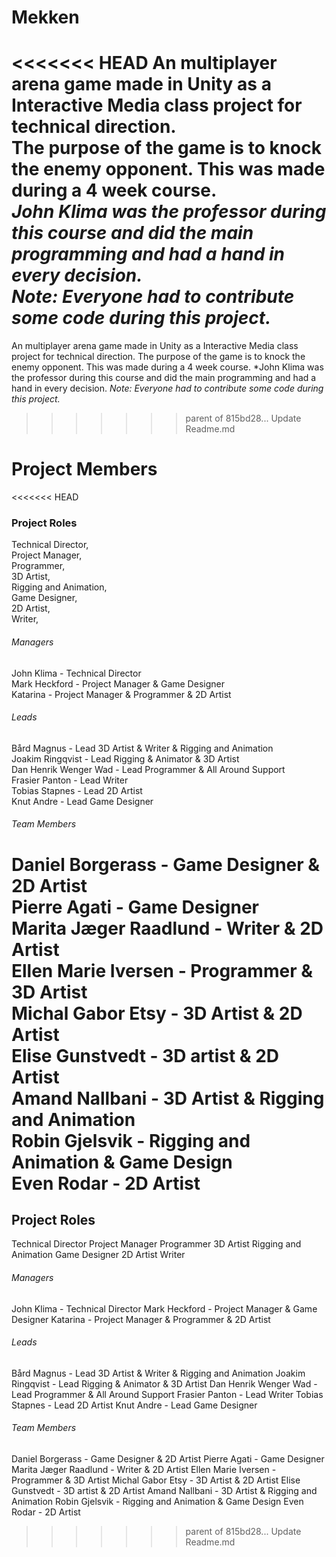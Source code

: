 # Mekken

<<<<<<< HEAD
An multiplayer arena game made in Unity as a Interactive Media class project for technical direction. <br />
The purpose of the game is to knock the enemy opponent. This was made during a 4 week course. <br />
*John Klima was the professor during this course and did the main programming and had a hand in every decision.* <br />
*Note: Everyone had to contribute some code during this project.* <br />
=======
An multiplayer arena game made in Unity as a Interactive Media class project for technical direction.
The purpose of the game is to knock the enemy opponent. This was made during a 4 week course.
*John Klima was the professor during this course and did the main programming and had a hand in every decision.
*Note: Everyone had to contribute some code during this project.*
>>>>>>> parent of 815bd28... Update Readme.md


# Project Members

<<<<<<< HEAD
### Project Roles
Technical Director, <br />
Project Manager, <br />
Programmer, <br />
3D Artist, <br />
Rigging and Animation, <br />
Game Designer, <br />
2D Artist, <br />
Writer, <br />

###### Managers
John Klima - Technical Director <br />
Mark Heckford - Project Manager & Game Designer <br />
Katarina - Project Manager & Programmer & 2D Artist <br />


###### Leads
Bård Magnus - Lead 3D Artist & Writer & Rigging and Animation <br />
Joakim Ringqvist - Lead Rigging & Animator & 3D Artist <br />
Dan Henrik Wenger Wad - Lead Programmer & All Around Support <br />
Frasier Panton - Lead Writer <br />
Tobias Stapnes - Lead 2D Artist <br />
Knut Andre - Lead Game Designer <br />


###### Team Members
Daniel Borgerass - Game Designer & 2D Artist <br />
Pierre Agati - Game Designer <br />
Marita Jæger Raadlund - Writer & 2D Artist <br />
Ellen Marie Iversen - Programmer & 3D Artist <br />
Michal Gabor Etsy - 3D Artist & 2D Artist <br />
Elise Gunstvedt - 3D artist & 2D Artist <br />
Amand Nallbani - 3D Artist & Rigging and Animation <br />
Robin Gjelsvik - Rigging and Animation & Game Design <br />
Even Rodar - 2D Artist <br />
=======
## Project Roles
Technical Director
Project Manager
Programmer
3D Artist
Rigging and Animation
Game Designer
2D Artist
Writer

###### Managers
John Klima - Technical Director
Mark Heckford - Project Manager & Game Designer
Katarina - Project Manager & Programmer & 2D Artist


###### Leads
Bård Magnus - Lead 3D Artist & Writer & Rigging and Animation
Joakim Ringqvist - Lead Rigging & Animator & 3D Artist
Dan Henrik Wenger Wad - Lead Programmer & All Around Support
Frasier Panton - Lead Writer
Tobias Stapnes - Lead 2D Artist
Knut Andre - Lead Game Designer


###### Team Members
Daniel Borgerass - Game Designer & 2D Artist
Pierre Agati - Game Designer
Marita Jæger Raadlund - Writer & 2D Artist
Ellen Marie Iversen - Programmer & 3D Artist
Michal Gabor Etsy - 3D Artist & 2D Artist
Elise Gunstvedt - 3D artist & 2D Artist
Amand Nallbani - 3D Artist & Rigging and Animation
Robin Gjelsvik - Rigging and Animation & Game Design
Even Rodar - 2D Artist
>>>>>>> parent of 815bd28... Update Readme.md
